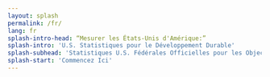 ```yaml
---
layout: splash
permalink: /fr/
lang: fr
splash-intro-head: “Mesurer les États-Unis d'Amérique:”
splash-intro: 'U.S. Statistiques pour le Développement Durable'
splash-subhead: 'Statistiques U.S. Fédérales Officielles pour les Objectifs de Développement Durable des Nations Unies'
splash-start: 'Commencez Ici'
---
```

